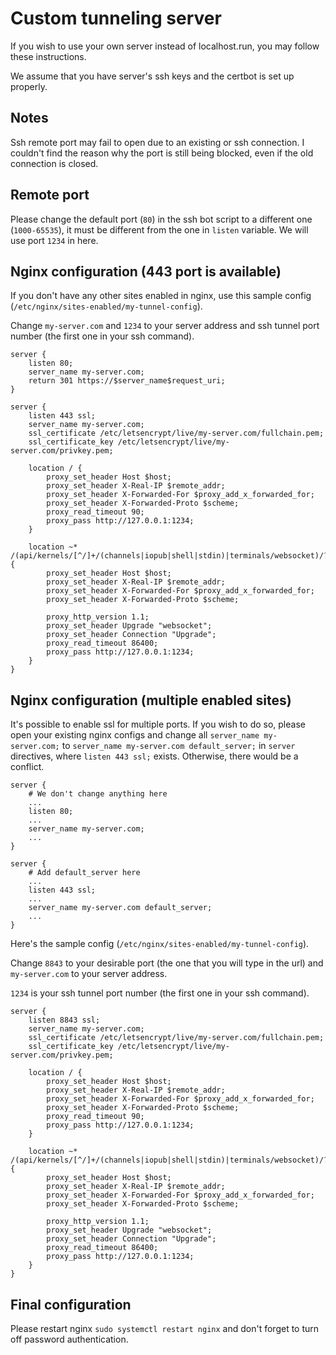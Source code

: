 # Custom tunneling server

If you wish to use your own server instead of localhost.run, you may follow these instructions.

We assume that you have server's ssh keys and the certbot is set up properly.

## Notes

Ssh remote port may fail to open due to an existing or ssh connection. I couldn't find the reason why the port is still being blocked, even if the old connection is closed.

## Remote port

Please change the default port (`80`) in the ssh bot script to a different one (`1000-65535`), it must be different from the one in `listen` variable. We will use port `1234` in here.

## Nginx configuration (443 port is available)

If you don't have any other sites enabled in nginx, use this sample config (`/etc/nginx/sites-enabled/my-tunnel-config`).

Change `my-server.com` and `1234` to your server address and ssh tunnel port number (the first one in your ssh command).

```
server {
	listen 80;
	server_name my-server.com;
	return 301 https://$server_name$request_uri;
}

server {
	listen 443 ssl;
	server_name my-server.com;
	ssl_certificate /etc/letsencrypt/live/my-server.com/fullchain.pem;
	ssl_certificate_key /etc/letsencrypt/live/my-server.com/privkey.pem;
	
	location / {
		proxy_set_header Host $host;
		proxy_set_header X-Real-IP $remote_addr;
		proxy_set_header X-Forwarded-For $proxy_add_x_forwarded_for;
		proxy_set_header X-Forwarded-Proto $scheme;
		proxy_read_timeout 90;
		proxy_pass http://127.0.0.1:1234;
	}

	location ~* /(api/kernels/[^/]+/(channels|iopub|shell|stdin)|terminals/websocket)/? {
		proxy_set_header Host $host;
		proxy_set_header X-Real-IP $remote_addr;
		proxy_set_header X-Forwarded-For $proxy_add_x_forwarded_for;
		proxy_set_header X-Forwarded-Proto $scheme;

		proxy_http_version 1.1;
		proxy_set_header Upgrade "websocket";
		proxy_set_header Connection "Upgrade";
		proxy_read_timeout 86400;
		proxy_pass http://127.0.0.1:1234;
	}
}
```

## Nginx configuration (multiple enabled sites)

It's possible to enable ssl for multiple ports. If you wish to do so, please open your existing nginx configs and change all `server_name my-server.com;` to `server_name my-server.com default_server;` in `server` directives, where `listen 443 ssl;` exists. Otherwise, there would be a conflict.

```
server {
	# We don't change anything here
	...
	listen 80;
	...
	server_name my-server.com;
	...
}

server {
	# Add default_server here
	...
	listen 443 ssl;
	...
	server_name my-server.com default_server;
	...
}
```

Here's the sample config (`/etc/nginx/sites-enabled/my-tunnel-config`).

Change `8843` to your desirable port (the one that you will type in the url) and `my-server.com` to your server address.

`1234` is your ssh tunnel port number (the first one in your ssh command).

```
server {
	listen 8843 ssl;
	server_name my-server.com;
	ssl_certificate /etc/letsencrypt/live/my-server.com/fullchain.pem;
	ssl_certificate_key /etc/letsencrypt/live/my-server.com/privkey.pem;
	
	location / {
		proxy_set_header Host $host;
		proxy_set_header X-Real-IP $remote_addr;
		proxy_set_header X-Forwarded-For $proxy_add_x_forwarded_for;
		proxy_set_header X-Forwarded-Proto $scheme;
		proxy_read_timeout 90;
		proxy_pass http://127.0.0.1:1234;
	}

	location ~* /(api/kernels/[^/]+/(channels|iopub|shell|stdin)|terminals/websocket)/? {
		proxy_set_header Host $host;
		proxy_set_header X-Real-IP $remote_addr;
		proxy_set_header X-Forwarded-For $proxy_add_x_forwarded_for;
		proxy_set_header X-Forwarded-Proto $scheme;

		proxy_http_version 1.1;
		proxy_set_header Upgrade "websocket";
		proxy_set_header Connection "Upgrade";
		proxy_read_timeout 86400;
		proxy_pass http://127.0.0.1:1234;
	}
}
```

## Final configuration

Please restart nginx `sudo systemctl restart nginx` and don't forget to turn off password authentication.
